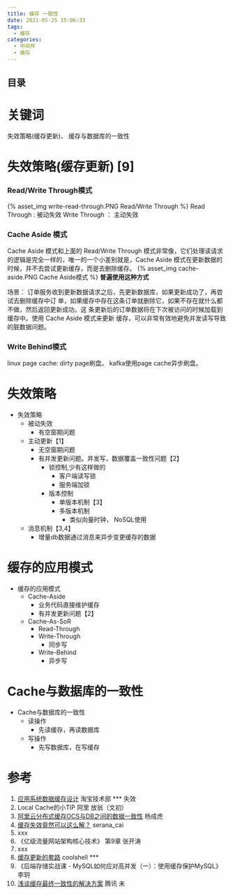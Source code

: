 ```yaml
---
title: 缓存 一致性
date: 2021-05-25 15:06:33
tags:
  - 缓存
categories:
  - 中间件  
  - 缓存
---
```


<p></p>
<!-- more -->

## 目录
<!-- toc -->

# 关键词
 失效策略(缓存更新)、  缓存与数据库的一致性

# 失效策略(缓存更新) [9]

### Read/Write Through模式
{% asset_img write-read-through.PNG  Read/Write Through %}
Read Through : 被动失效
Write Through ： 主动失效

###  Cache Aside 模式
Cache Aside 模式和上面的 Read/Write Through 模式非常像，它们处理读请求的逻辑是完全一样的，唯一的一个小差别就是，Cache Aside 模式在更新数据的时候，并不去尝试更新缓存，而是去删除缓存。
{% asset_img  cache-aside.PNG  Cache Aside模式 %}
**普遍使用这种方式**


场景：
订单服务收到更新数据请求之后，先更新数据库，如果更新成功了，再尝试去删除缓存中订 单，如果缓存中存在这条订单就删除它，如果不存在就什么都不做，然后返回更新成功。这 条更新后的订单数据将在下次被访问的时候加载到缓存中。使用 Cache Aside 模式来更新 缓存，可以非常有效地避免并发读写导致的脏数据问题。


###  Write Behind模式
linux page cache: dirty page刷盘。
kafka使用page cache异步刷盘。


# 失效策略
+ 失效策略
	- 被动失效
		- 有空窗期问题
	- 主动更新【1】
		- 无空窗期问题
		- 有并发更新问题。并发写，数据覆盖一致性问题【2】
			- 锁控制,少有这样做的
				- 客户端读写锁
				- 服务端加锁
			- 版本控制
				- 单版本机制【3】
				- 多版本机制
				  - 类似向量时钟， NoSQL使用
	- 消息机制【3,4】
		- 增量db数据通过消息来异步变更缓存的数据


#  缓存的应用模式
+ 缓存的应用模式
	+ Cache-Aside
		- 业务代码直接维护缓存
		- 有并发更新问题【2】
	+ Cache-As-SoR
		- Read-Through
		- Write-Through
			- 同步写
		- Write-Behind
			- 异步写

# Cache与数据库的一致性
+ Cache与数据库的一致性
	+ 读操作
		- 先读缓存，再读数据库
	+ 写操作
		- 先写数据库，在写缓存

# 参考
1. [应用系统数据缓存设计](https://www.geek-share.com/detail/2615401101.html) 淘宝技术部 *** 失效
2. Local Cache的小TIP  阿里 放翁（文初）
3. [阿里云分布式缓存OCS与DB之间的数据一致性](https://www.csdn.net/article/1970-01-01/2825234) 杨成虎
4. [缓存失效竟然可以这么解？](https://developer.aliyun.com/article/55842) serana_cai
5. xxx
6. 《亿级流量网站架构核心技术》 第9章 张开涛
7. xxx
8. [缓存更新的套路](https://coolshell.cn/articles/17416.html)  coolshell ***
9. 《后端存储实战课 - MySQL如何应对高并发（一）：使用缓存保护MySQL》  李玥
10. [浅谈缓存最终一致性的解决方案](https://zhuanlan.zhihu.com/p/554879252)   腾讯 未